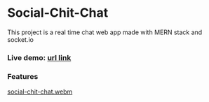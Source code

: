 # Social-Chit-Chat
This project is a real time chat web app made with MERN stack and socket.io


<h3>Live demo: <a href="https://socialchitchat.onrender.com/ " >url link</a></h3>


<h3>Features</h3>

[social-chit-chat.webm](https://github.com/akashgupta7363/Web-Chat-App/assets/63187954/08f5b353-5d97-44ab-b540-d3a6294a69bb)

